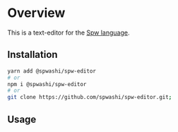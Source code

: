 # Overview

This is a text-editor for the [Spw language](https://github.com/spwashi/spw-lang).

## Installation

```bash
yarn add @spwashi/spw-editor
# or
npm i @spwashi/spw-editor
# or
git clone https://github.com/spwashi/spw-editor.git;
```

## Usage

